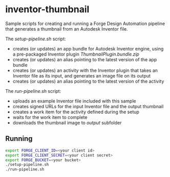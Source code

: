 # inventor-thumbnail

Sample scripts for creating and running a Forge Design Automation
pipeline that generates a thumbnail from an Autodesk Inventor file.

The _setup-pipeline.sh_ script:
- creates (or updates) an app bundle for Autodesk Inventor engine,
  using a pre-packaged Inventor plugin _ThumbnailPlugin.bundle.zip_
- creates (or updates) an alias pointing to the latest version of the app bundle
- creates (or updates) an activity with the Inventor plugin that
  takes an Inventor file as its input, and generates an image file
  on its output
- creates (or updates) an alias pointing to the latest version of the activity

The _run-pipeline.sh_ script:
- uploads an example Inventor file included with this sample
- creates signed URLs for the input Inventor file and the output thumbnail
- creates a work item for the activity defined during the setup
- waits for the work item to complete
- downloads the thumbnail image to _output_ subfolder

## Running

```bash
export FORGE_CLIENT_ID=<your client id>
export FORGE_CLIENT_SECRET=<your client secret>
export FORGE_BUCKET=<your bucket>
./setup-pipeline.sh
./run-pipeline.sh
```
